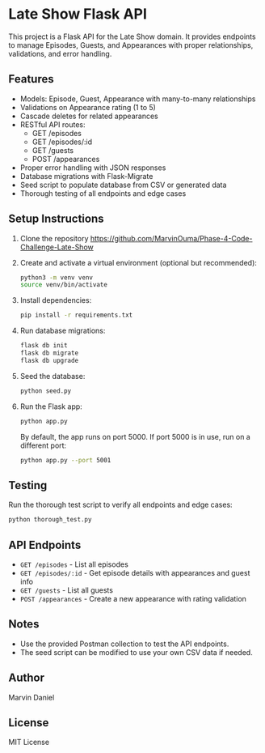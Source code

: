# Late Show Flask API

This project is a Flask API for the Late Show domain. It provides endpoints to manage Episodes, Guests, and Appearances with proper relationships, validations, and error handling.

## Features

- Models: Episode, Guest, Appearance with many-to-many relationships
- Validations on Appearance rating (1 to 5)
- Cascade deletes for related appearances
- RESTful API routes:
  - GET /episodes
  - GET /episodes/:id
  - GET /guests
  - POST /appearances
- Proper error handling with JSON responses
- Database migrations with Flask-Migrate
- Seed script to populate database from CSV or generated data
- Thorough testing of all endpoints and edge cases

## Setup Instructions

1. Clone the repository https://github.com/MarvinOuma/Phase-4-Code-Challenge-Late-Show

2. Create and activate a virtual environment (optional but recommended):

   ```bash
   python3 -m venv venv
   source venv/bin/activate
   ```

3. Install dependencies:

   ```bash
   pip install -r requirements.txt
   ```

4. Run database migrations:

   ```bash
   flask db init
   flask db migrate
   flask db upgrade
   ```

5. Seed the database:

   ```bash
   python seed.py
   ```

6. Run the Flask app:

   ```bash
   python app.py
   ```

   By default, the app runs on port 5000. If port 5000 is in use, run on a different port:

   ```bash
   python app.py --port 5001
   ```

## Testing

Run the thorough test script to verify all endpoints and edge cases:

```bash
python thorough_test.py
```

## API Endpoints

- `GET /episodes` - List all episodes
- `GET /episodes/:id` - Get episode details with appearances and guest info
- `GET /guests` - List all guests
- `POST /appearances` - Create a new appearance with rating validation

## Notes

- Use the provided Postman collection to test the API endpoints.
- The seed script can be modified to use your own CSV data if needed.

## Author

Marvin Daniel

## License

MIT License
